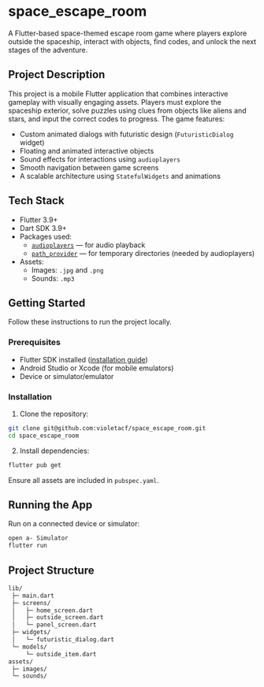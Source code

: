 # space_escape_room

A Flutter-based space-themed escape room game where players explore outside the spaceship, interact with objects, find codes, and unlock the next stages of the adventure.

## Project Description

This project is a mobile Flutter application that combines interactive gameplay with visually engaging assets. Players must explore the spaceship exterior, solve puzzles using clues from objects like aliens and stars, and input the correct codes to progress. The game features:

- Custom animated dialogs with futuristic design (`FuturisticDialog` widget)
- Floating and animated interactive objects
- Sound effects for interactions using `audioplayers`
- Smooth navigation between game screens
- A scalable architecture using `StatefulWidgets` and animations

## Tech Stack

- Flutter 3.9+
- Dart SDK 3.9+
- Packages used:
  - [`audioplayers`](https://pub.dev/packages/audioplayers) — for audio playback
  - [`path_provider`](https://pub.dev/packages/path_provider) — for temporary directories (needed by audioplayers)
- Assets:
  - Images: `.jpg` and `.png`
  - Sounds: `.mp3`

## Getting Started

Follow these instructions to run the project locally.

### Prerequisites

- Flutter SDK installed ([installation guide](https://docs.flutter.dev/get-started/install))
- Android Studio or Xcode (for mobile emulators)
- Device or simulator/emulator

### Installation

1. Clone the repository:

```bash
git clone git@github.com:violetacf/space_escape_room.git
cd space_escape_room
```

2. Install dependencies:

```bash
flutter pub get
```

Ensure all assets are included in `pubspec.yaml`.

## Running the App

Run on a connected device or simulator:

```bash
open a- Simulator
flutter run
```

## Project Structure

```bash
lib/
 ├─ main.dart
 ├─ screens/
 │   ├─ home_screen.dart
 │   ├─ outside_screen.dart
 │   └─ panel_screen.dart
 ├─ widgets/
 │   └─ futuristic_dialog.dart
 └─ models/
     └─ outside_item.dart
assets/
 ├─ images/
 └─ sounds/
```
